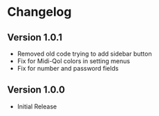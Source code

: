 # Changelog

## Version 1.0.1

 * Removed old code trying to add sidebar button
 * Fix for Midi-Qol colors in setting menus
 * Fix for number and password fields

## Version 1.0.0

 * Initial Release
